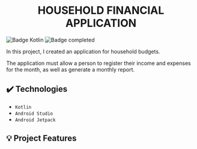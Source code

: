 <h1 align="center"> HOUSEHOLD FINANCIAL APPLICATION </h1>

![Badge Kotlin](https://img.shields.io/badge/Kotlin-0095D5?&style=for-the-badge&logo=kotlin&logoColor=white)
![Badge completed](https://img.shields.io/static/v1?label=Status&message=In+Progress&color=yellow&style=for-the-badge)

In this project, I created an application for household budgets.

The application must allow a person to register their income and expenses for the month, as well as generate a monthly report.


## ✔️ Technologies

- ``Kotlin ``
- ``Android Studio``
- ``Android Jetpack``


## :bulb: Project Features
